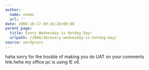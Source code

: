 ```yaml
---
author:
  name: noems
  url: ''
date: 2008-10-17 09:26:26+00:00
parent_page:
  title: Every Wednesday is Hotdog Day!
  urlpath: /2008/10/every-wednesday-is-hotdog-day/
source: wordpress
---
```


haha sorry for the trouble of making you do UAT on your comments link.hehe my office pc is using IE v6.